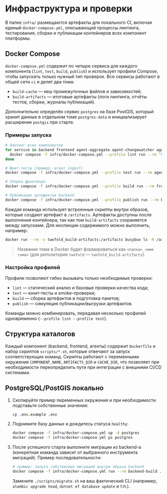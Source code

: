 # Инфраструктура и проверки

В папке `infra/` размещаются артефакты для локального CI, включая единый `docker-compose.yml`, описывающий процессы линтинга, тестирования, сборки и публикации контейнеров всех компонент платформы.

## Docker Compose

`docker-compose.yml` содержит по четыре сервиса для каждого компонента (`lint`, `test`, `build`, `publish`) и использует профили Compose, чтобы запускать только нужный тип проверок. Все сервисы работают в общей сети `ci` и делят два тома:

* `build-cache` — кеш промежуточных файлов и зависимостей;
* `build-artifacts` — итоговые артефакты (логи линтинга, отчёты тестов, сборки, журналы публикаций).

Дополнительно определён сервис `postgres` на базе PostGIS, который хранит данные в отдельном томе `postgres-data` и инициализирует расширение `postgis` при старте.

### Примеры запуска

```bash
# Линтинг всех компонентов
for service in backend frontend agent-aggregate agent-changewatcher agent-geo agent-ingest agent-insights agent-quality; do
  docker compose -f infra/docker-compose.yml --profile lint run --rm "${service}-lint"
done

# Юнит-тесты (пример: агент ingest)
docker compose -f infra/docker-compose.yml --profile test run --rm agent-ingest-test

# Сборка фронтенда
docker compose -f infra/docker-compose.yml --profile build run --rm frontend-build

# Публикация артефактов backend
docker compose -f infra/docker-compose.yml --profile publish run --rm backend-publish
```

Каждая команда использует встроенные скрипты внутри образов, которые создают артефакт в `/artifacts`. Артефакты доступны после выполнения контейнера, так как том `build-artifacts` сохраняется между запусками. Для инспекции содержимого можно выполнить, например:

```bash
docker run --rm -v twofold_build-artifacts:/artifacts busybox ls -R /artifacts
```

> Название тома в Docker будет формироваться как `<папка>_<имя тома>` (для репозитория `twofold` — `twofold_build-artifacts`).

### Настройка профилей

Профили позволяют гибко вызывать только необходимые проверки:

* `lint` — статический анализ и базовые проверки качества кода;
* `test` — юнит-тесты и smoke-проверки;
* `build` — сборка артефактов и подготовка пакетов;
* `publish` — симуляция публикации/выгрузки артефактов.

Команды можно комбинировать, передавая несколько профилей одновременно (`--profile lint --profile test`).

## Структура каталогов

Каждый компонент (backend, frontend, агенты) содержит `Dockerfile` и набор скриптов `scripts/*.sh`, которые отвечают за запуск соответствующих команд. Скрипты работают с переменными окружения `COMPONENT_NAME`, `ARTIFACTS_DIR` и `CACHE_DIR`, что позволяет при необходимости переопределить пути при интеграции с внешними CI/CD системами.

## PostgreSQL/PostGIS локально

1. Скопируйте пример переменных окружения и при необходимости подставьте собственные значения:

   ```bash
   cp .env.example .env
   ```

2. Поднимите базу данных и дождитесь статуса `healthy`:

   ```bash
   docker compose -f infra/docker-compose.yml up -d postgres
   docker compose -f infra/docker-compose.yml ps postgres
   ```

3. После успешного старта выполните миграции из backend-а (конкретная команда зависит от выбранного инструмента миграций). Пример последовательности:

   ```bash
   # пример: запуск собственных миграций внутри образа backend
   docker compose -f infra/docker-compose.yml run --rm backend-build ./scripts/migrate.sh
   ```

   Замените `./scripts/migrate.sh` на ваш фактический CLI (например, `alembic upgrade head`, `dotnet ef database update` и т.п.).
